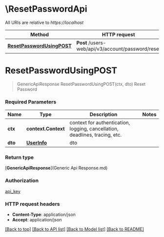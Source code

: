 # \ResetPasswordApi

All URIs are relative to *https://localhost*

Method | HTTP request | Description
------------- | ------------- | -------------
[**ResetPasswordUsingPOST**](ResetPasswordApi.md#ResetPasswordUsingPOST) | **Post** /users-web/api/v3/account/password/reset | Reset Password


# **ResetPasswordUsingPOST**
> GenericApiResponse ResetPasswordUsingPOST(ctx, dto)
Reset Password

### Required Parameters

Name | Type | Description  | Notes
------------- | ------------- | ------------- | -------------
 **ctx** | **context.Context** | context for authentication, logging, cancellation, deadlines, tracing, etc.
  **dto** | [**UserInfo**](UserInfo.md)| dto | 

### Return type

[**GenericApiResponse**](Generic Api Response.md)

### Authorization

[api_key](../README.md#api_key)

### HTTP request headers

 - **Content-Type**: application/json
 - **Accept**: application/json

[[Back to top]](#) [[Back to API list]](../README.md#documentation-for-api-endpoints) [[Back to Model list]](../README.md#documentation-for-models) [[Back to README]](../README.md)

